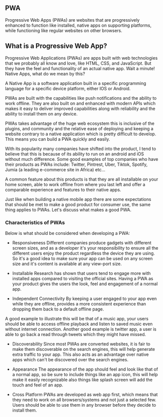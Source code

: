 ## PWA
Progressive Web Apps (PWAs) are websites that are progressively enhanced to function like installed, native apps on supporting platforms, while functioning like regular websites on other browsers.

## What is a Progressive Web App?
Progressive Web Applications (PWAs) are apps built with web technologies that we probably all know and love, like HTML, CSS, and JavaScript. But they have the feel and functionality of an actual native app. Wait a minute! Native Apps, what do we mean by this?

A Native App is a software application built in a specific programming language for a specific device platform, either IOS or Android.

PWAs are built with the capabilities like push notifications and the ability to work offline. They are also built on and enhanced with modern APIs which makes it easy to deliver improved capabilities along with reliability and the ability to install them on any device.

PWAs takes advantage of the huge web ecosystem this is inclusive of the plugins, and community and the relative ease of deploying and keeping a website contrary to a native application which is pretty difficult to develop. This means you can build a PWA quickly and easily.

With its popularity many companies have shifted into the product, I tend to believe that this is because of its ability to run on an android and iOS without much difference. Some good examples of top companies who have their products as PWAs include: Twitter, Pintrest, Uber, Tiktok, Spotify, Jumia (a leading e-commerce site in Africa) etc...

A common feature about this products is that they are all installable on your home screen, able to work offline from where you last left and offer a comparable experience and features to their native apps.

Just like when building a native mobile app there are some expectations that should be met to make a good product for consumer use, the same thing applies to PWAs. Let's discuss what makes a good PWA.

### Characteristics of PWAs
Below is what should be considered when developing a PWA:

- Responsiveness
Different companies produce gadgets with different screen sizes, and as a developer it's your responsibility to ensure all the different users enjoy the product regardless the device they are using. So it's a good idea to make sure your app can be used on any screen size and it's content is available at any view-port size.

- Installable
Research has shown that users tend to engage more with installed apps compared to visiting the official sites. Having a PWA as your product gives the users the look, feel and engagement of a normal app.

- Independent Connectivity
By keeping a user engaged to your app even while they are offline, provides a more consistent experience than dropping them back to a default offline page.

A good example to illustrate this will be that of a music app, your users should be able to access offline playback and listen to saved music even without internet connection. Another good example is twitter app, a user is able to go back a read through tweets which they might have missed.

- Discoverability
Since most PWAs are converted websites, it is fair to make them discoverable on the search engines, this will help generate extra traffic to your app. This also acts as an advantage over native apps which can't be discovered over the search engines.

- Appearance
The appearance of the app should feel and look like that of a normal app, so be sure to include things like an app icon, this will help make it easily recognizable also things like splash screen will add the touch and feel of an app.

- Cross Platform
PWAs are developed as web app first, which means that they need to work on all browsers/systems and not just a selected few. Users should be able to use them in any browser before they decide to install them.
